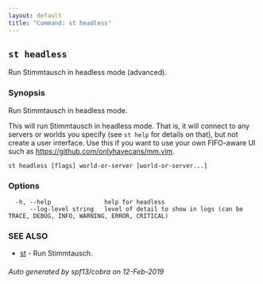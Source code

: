 ```yaml
---
layout: default
title: "Command: st headless"
---
```


## `st headless`

Run Stimmtausch in headless mode (advanced).

### Synopsis

Run Stimmtausch in headless mode.

This will run Stimmtausch in headless mode. That is, it will connect to any
servers or worlds you specify (see `st help` for details on that), but not
create a user interface. Use this if you want to use your own FIFO-aware
UI such as <https://github.com/onlyhavecans/mm.vim>.

```
st headless [flags] world-or-server [world-or-server...]
```

### Options

```
  -h, --help               help for headless
      --log-level string   level of detail to show in logs (can be TRACE, DEBUG, INFO, WARNING, ERROR, CRITICAL)
```

### SEE ALSO

* [st](/cmd)	 - Run Stimmtausch.

###### Auto generated by spf13/cobra on 12-Feb-2019

